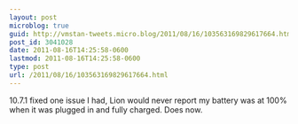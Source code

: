 ```yaml
---
layout: post
microblog: true
guid: http://vmstan-tweets.micro.blog/2011/08/16/103563169829617664.html
post_id: 3041028
date: 2011-08-16T14:25:58-0600
lastmod: 2011-08-16T14:25:58-0600
type: post
url: /2011/08/16/103563169829617664.html
---
```

10.7.1 fixed one issue I had, Lion would never report my battery was at 100% when it was plugged in and fully charged. Does now.
